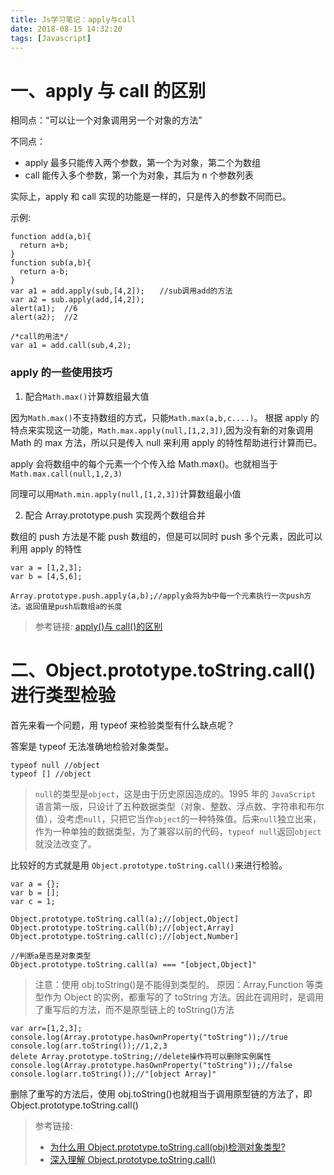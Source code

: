 ```yaml
---
title: Js学习笔记：apply与call
date: 2018-08-15 14:32:20
tags: [Javascript]
---
```


# 一、apply 与 call 的区别

相同点：“可以让一个对象调用另一个对象的方法”

不同点：

- apply 最多只能传入两个参数，第一个为对象，第二个为数组
- call 能传入多个参数，第一个为对象，其后为 n 个参数列表

<!-- more -->

实际上，apply 和 call 实现的功能是一样的，只是传入的参数不同而已。

示例:

```
function add(a,b){
  return a+b;
}
function sub(a,b){
  return a-b;
}
var a1 = add.apply(sub,[4,2]);　　//sub调用add的方法
var a2 = sub.apply(add,[4,2]);
alert(a1);  //6
alert(a2);  //2

/*call的用法*/
var a1 = add.call(sub,4,2);
```

### apply 的一些使用技巧

1. 配合`Math.max()`计算数组最大值

因为`Math.max()`不支持数组的方式，只能`Math.max(a,b,c....)`。
根据 apply 的特点来实现这一功能，`Math.max.apply(null,[1,2,3])`,因为没有新的对象调用 Math 的 max 方法，所以只是传入 null 来利用 apply 的特性帮助进行计算而已。

apply 会将数组中的每个元素一个个传入给 Math.max()。也就相当于`Math.max.call(null,1,2,3)`

同理可以用`Math.min.apply(null,[1,2,3])`计算数组最小值

2. 配合 Array.prototype.push 实现两个数组合并

数组的 push 方法是不能 push 数组的，但是可以同时 push 多个元素，因此可以利用 apply 的特性

```
var a = [1,2,3];
var b = [4,5,6];

Array.prototype.push.apply(a,b);//apply会将为b中每一个元素执行一次push方法。返回值是push后数组a的长度
```

> 参考链接:
> [apply()与 call()的区别](https://www.cnblogs.com/lengyuehuahun/p/5643625.html)

# 二、Object.prototype.toString.call()进行类型检验

首先来看一个问题，用 typeof 来检验类型有什么缺点呢？

答案是 typeof 无法准确地检验对象类型。

```
typeof null //object
typeof [] //object
```

> `null`的类型是`object`，这是由于历史原因造成的。1995 年的 `JavaScript` 语言第一版，只设计了五种数据类型（对象、整数、浮点数、字符串和布尔值），没考虑`null`，只把它当作`object`的一种特殊值。后来`null`独立出来，作为一种单独的数据类型，为了兼容以前的代码，`typeof null`返回`object`就没法改变了。

比较好的方式就是用 `Object.prototype.toString.call()`来进行检验。

```
var a = {};
var b = [];
var c = 1;

Object.prototype.toString.call(a);//[object,Object]
Object.prototype.toString.call(b);//[object,Array]
Object.prototype.toString.call(c);//[object,Number]

//判断a是否是对象类型
Object.prototype.toString.call(a) === "[object,Object]"
```

> 注意：使用 obj.toString()是不能得到类型的。
> 原因：Array,Function 等类型作为 Object 的实例，都重写的了 toString 方法。因此在调用时，是调用了重写后的方法，而不是原型链上的 toString()方法

```
var arr=[1,2,3];
console.log(Array.prototype.hasOwnProperty("toString"));//true
console.log(arr.toString());//1,2,3
delete Array.prototype.toString;//delete操作符可以删除实例属性
console.log(Array.prototype.hasOwnProperty("toString"));//false
console.log(arr.toString());//"[object Array]"
```

删除了重写的方法后，使用 obj.toString()也就相当于调用原型链的方法了，即 Object.prototype.toString.call()

> 参考链接:
>
> - [为什么用 Object.prototype.toString.call(obj)检测对象类型?](https://blog.csdn.net/Bonjourjw/article/details/80419470)
> - [深入理解 Object.prototype.toString.call()](https://www.jianshu.com/p/e4237ebb1cf0)
